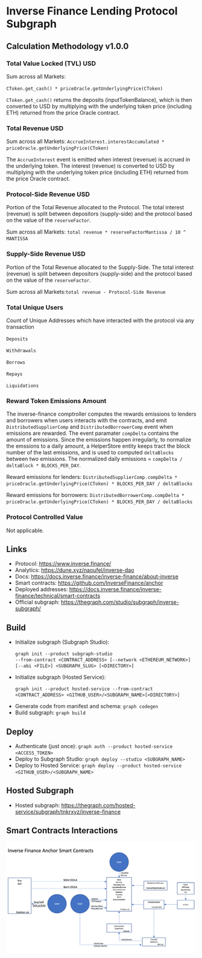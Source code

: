 # Inverse Finance Lending Protocol Subgraph

## Calculation Methodology v1.0.0

### Total Value Locked (TVL) USD

Sum across all Markets:

`CToken.get_cash() * priceOracle.getUnderlyingPrice(CToken)`

`CToken.get_cash()` returns the deposits (inputTokenBalance), which is then converted to USD by
multiplying with the underlying token price (including ETH) returned from the price Oracle contract.

### Total Revenue USD

Sum across all Markets: `AccrueInterest.interestAccumulated * priceOracle.getUnderlyingPrice(CToken)`

The `AccrueInterest` event is emitted when interest (revenue) is accrued in the underlying token. The interest (revenue) is converted to USD by multiplying with the underlying token price (including ETH) returned from the price Oracle contract.

### Protocol-Side Revenue USD

Portion of the Total Revenue allocated to the Protocol. The total interest (revenue) is split between depositors (supply-side) and the protocol based on the value of the `reserveFactor`. 

Sum across all Markets: `total revenue * reserveFactorMantissa / 10 ^ MANTISSA`

### Supply-Side Revenue USD

Portion of the Total Revenue allocated to the Supply-Side. The total interest (revenue) is split between depositors (supply-side) and the protocol based on the value of the `reserveFactor`. 

Sum across all Markets:`total revenue - Protocol-Side Revenue`

### Total Unique Users

Count of Unique Addresses which have interacted with the protocol via any transaction

`Deposits`

`Withdrawals`

`Borrows`

`Repays`

`Liquidations`

### Reward Token Emissions Amount

The inverse-finance comptroller computes the rewards emissions to lenders and borrowers when users interacts with the contracts, and emit `DistributedSupplierComp` and `DistributedBorrowerComp` event when emissions are rewarded. The event paramater `compDelta` contains the amount of emissions. Since the emissions happen irregularly, to normalize the emssions to a daily amount, a HelperStore entity keeps tract the block number of the last emissions, and is used to computed `deltaBlocks` between two emissions. The normalized daily emissions = `compDelta / deltaBlock * BLOCKS_PER_DAY`. 

Reward emissions for lenders: `DistributedSupplierComp.compDelta * priceOracle.getUnderlyingPrice(CToken) * BLOCKS_PER_DAY / deltaBlocks`

Reward emissions for borrowers: `DistributedBorrowerComp.compDelta * priceOracle.getUnderlyingPrice(CToken) * BLOCKS_PER_DAY / deltaBlocks`

### Protocol Controlled Value

Not applicable.


## Links

- Protocol: https://www.inverse.finance/
- Analytics: https://dune.xyz/naoufel/inverse-dao
- Docs: https://docs.inverse.finance/inverse-finance/about-inverse
- Smart contracts: https://github.com/InverseFinance/anchor
- Deployed addresses: https://docs.inverse.finance/inverse-finance/technical/smart-contracts
- Official subgraph: https://thegraph.com/studio/subgraph/inverse-subgraph/

## Build

- Initialize subgraph (Subgraph Studio):
  ```
  graph init --product subgraph-studio
  --from-contract <CONTRACT_ADDRESS> [--network <ETHEREUM_NETWORK>] [--abi <FILE>] <SUBGRAPH_SLUG> [<DIRECTORY>]
  ```
- Initialize subgraph (Hosted Service):
  ```
  graph init --product hosted-service --from-contract <CONTRACT_ADDRESS> <GITHUB_USER>/<SUBGRAPH_NAME>[<DIRECTORY>]
  ```
- Generate code from manifest and schema: `graph codegen`
- Build subgraph: `graph build`

## Deploy

- Authenticate (just once): `graph auth --product hosted-service <ACCESS_TOKEN>`
- Deploy to Subgraph Studio: `graph deploy --studio <SUBGRAPH_NAME>`
- Deploy to Hosted Service: `graph deploy --product hosted-service <GITHUB_USER>/<SUBGRAPH_NAME>`

## Hosted Subgraph

- Hosted subgraph: https://thegraph.com/hosted-service/subgraph/tnkrxyz/inverse-finance

## Smart Contracts Interactions

![inverse-finance](../../docs/images/protocols/inverse-finance.png "inverse-finance")

